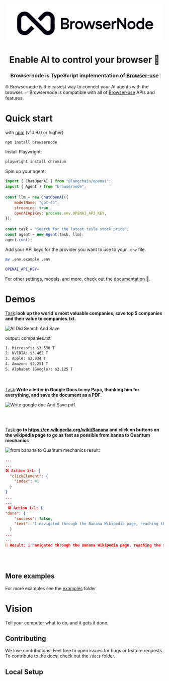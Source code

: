 <img class="light-mode" alt="Shows a black Browsernode Logo in light color mode" src="./static/BrowserNode-Banner-Text-Black-narrow-Transparent.png" alt="Browsernode Logo">
<img class="dark-mode" alt="Shows a white Browsernode Logo in dark color mode" src="./static/BrowserNode-Banner-Text-White-narrow-Transparent.png" alt="Browsernode Logo">
<style>
  .dark-mode { display: none; }
  @media (prefers-color-scheme: dark) {
    .light-mode { display: none; }
    .dark-mode { display: block; }
  }
</style>

<h1 align="center">Enable AI to control your browser 🤖</h1>
<h3 align="center">Browsernode is TypeScript implementation of <a href="https://browser-use.com/">Browser-use</a> </h3>

🌐 Browsernode is the easiest way to connect your AI agents with the browser.
✅ Browsernode is compatible with all of <a href="https://browser-use.com/"> Browser-use</a> APIs and features.


# Quick start

with [npm](https://www.npmjs.com/) (v10.9.0 or higher)

```bash
npm install browsernode
```
Install Playwright:
```bash
playwright install chromium
```

Spin up your agent:

```javascript
import { ChatOpenAI } from "@langchain/openai";
import { Agent } from "browsernode";

const llm = new ChatOpenAI({
	modelName: "gpt-4o",
	streaming: true,
	openAIApiKey: process.env.OPENAI_API_KEY,
});

const task = "Search for the latest tesla stock price";
const agent = new Agent(task, llm);
agent.run();
```

Add your API keys for the provider you want to use to your `.env` file.
```bash
mv .env.example .env
```

```bash
OPENAI_API_KEY=
```
For other settings, models, and more, check out the [documentation 📕](https://docs.browsernode.com).

# Demos

[Task](./examples/custom-functions/save_to_file_companies.ts):**look up the world's most valuable companies, save top 5 companies and their value to companies.txt.**

![AI Did Search And Save](https://github.com/user-attachments/assets/ac2e1fa6-f455-4f89-a710-877aebfcd590)

output: companies.txt
```txt
1. Microsoft: $3.530 T
2. NVIDIA: $3.462 T
3. Apple: $2.934 T
4. Amazon: $2.251 T
5. Alphabet (Google): $2.125 T
```
<br/><br/>
[Task](./examples/use-cases/google_doc.ts):**Write a letter in Google Docs to my Papa, thanking him for everything, and save the document as a PDF.**

![Write google doc And Save pdf](https://github.com/user-attachments/assets/615a8581-7a08-4a7a-85ad-2ac8cebdf74c)

<br/><br/>

[Task](./examples/use-cases/wikipedia_banana_to_quantum.ts):**go to https://en.wikipedia.org/wiki/Banana and click on buttons on the wikipedia page to go as fast as possible from banna to Quantum mechanics**

![from banana to Quantum mechanics](https://github.com/user-attachments/assets/ae3ce541-a710-4941-a28a-6f26be704c9f)
result:
```json
...
...
🛠️ Action 1/1: {
  "clickElement": {
    "index": 41
  }
}
...
...
 🛠️ Action 1/1: {
"done": {
    "success": false,
    "text": "I navigated through the Banana Wikipedia page, reaching the section on Fusarium wilt TR4. However, I did not complete the task of reaching Quantum mechanics."
  }
...
...
📄 Result: I navigated through the Banana Wikipedia page, reaching the section on Fusarium wilt TR4. However, I did not complete the task of reaching Quantum mechanics.
```
<br/><br/>

## More examples

For more examples see the [examples](examples) folder

# Vision

Tell your computer what to do, and it gets it done.

## Contributing

We love contributions! Feel free to open issues for bugs or feature requests. To contribute to the docs, check out the `/docs` folder.

## Local Setup
